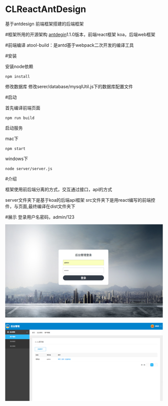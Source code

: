 # CLReactAntDesign
基于antdesign 前端框架搭建的后端框架

#框架所用的开源架构
[antdegin](http://ant.design/)1.1.0版本，前端react框架
koa，后端web框架

#前端编译
atool-build：是antd基于webpack二次开发的编译工具

#安装

安装node依赖

```
npm install

```

修改数据库
修改serer/database/mysqlUtil.js下的数据库配置文件

#启动

首先编译前端页面

```
npm run build
```

启动服务

mac下

```
npm start
```

windows下

```
node server/server.js
```

#介绍

框架使用前后端分离的方式，交互通过接口，api的方式

server文件夹下是基于koa的后端api框架
src文件夹下是用react编写的前端控件，与页面,最终编译在dist文件夹下

#展示
登录用户名密码，admin/123

![](img/login.png)

![](img/main.png)
